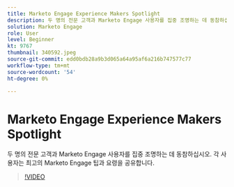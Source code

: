 ```yaml
---
title: Marketo Engage Experience Makers Spotlight
description: 두 명의 전문 고객과 Marketo Engage 사용자를 집중 조명하는 데 동참하십시오. 각 사용자는 최고의 Marketo Engage 팁과 요령을 공유합니다.
solution: Marketo Engage
role: User
level: Beginner
kt: 9767
thumbnail: 340592.jpeg
source-git-commit: edd0bdb28a9b3d065a64a95af6a216b747577c77
workflow-type: tm+mt
source-wordcount: '54'
ht-degree: 0%

---
```


# Marketo Engage Experience Makers Spotlight

두 명의 전문 고객과 Marketo Engage 사용자를 집중 조명하는 데 동참하십시오. 각 사용자는 최고의 Marketo Engage 팁과 요령을 공유합니다.

>[!VIDEO](https://video.tv.adobe.com/v/340592/?quality=12&learn=on)
